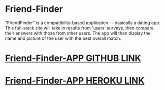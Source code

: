 # Friend-Finder

"FriendFinder" is a compatibility-based application -- basically a dating app. This full-stack site will take in results from 'users' surveys, then compare their answers with those from other users. The app will then display the name and picture of the user with the best overall match.

[Friend-Finder-APP GITHUB LINK](https://github.com/jm27/friend-finder "Homepage")
======

[Friend-Finder-APP HEROKU LINK](https://friend-finder-jm27.herokuapp.com/ "Homepage")
======
